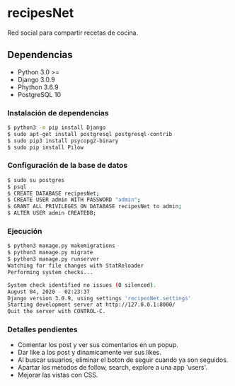 # recipesNet

Red social para compartir recetas de cocina.

## Dependencias

* Python 3.0 >=
* Django 3.0.9
* Phython 3.6.9
* PostgreSQL 10

### Instalación de dependencias

```bash
$ python3 -m pip install Django
$ sudo apt-get install postgresql postgresql-contrib
$ sudo pip3 install psycopg2-binary
$ sudo pip install Pilow
```
### Configuración de la base de datos
```bash
$ sudo su postgres
$ psql
$ CREATE DATABASE recipesNet;
$ CREATE USER admin WITH PASSWORD "admin";
$ GRANT ALL PRIVILEGES ON DATABASE recipesNet to admin;
$ ALTER USER admin CREATEDB;
```


### Ejecución

```bash
$ python3 manage.py makemigrations
$ python3 manage.py migrate
$ python3 manage.py runserver
Watching for file changes with StatReloader
Performing system checks...

System check identified no issues (0 silenced).
August 04, 2020 - 02:23:37
Django version 3.0.9, using settings 'recipesNet.settings'
Starting development server at http://127.0.0.1:8000/
Quit the server with CONTROL-C.

```

### Detalles pendientes

* Comentar los post y ver sus comentarios en un popup.
* Dar like a los post y dinamicamente ver sus likes.
* Al buscar usuarios, eliminar el boton de seguir cuando ya son seguidos.
* Apartar los metodos de follow, search, explore a una app 'users'.
* Mejorar las vistas con CSS.
